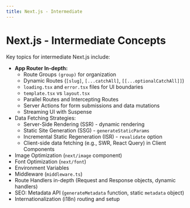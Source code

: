 ```yaml
---
title: Next.js - Intermediate
---
```


# Next.js - Intermediate Concepts

Key topics for intermediate Next.js include:

- **App Router In-depth:**
    - Route Groups `(group)` for organization
    - Dynamic Routes (`[slug]`, `[...catchAll]`, `[[...optionalCatchAll]]`)
    - `loading.tsx` and `error.tsx` files for UI boundaries
    - `template.tsx` vs `layout.tsx`
    - Parallel Routes and Intercepting Routes
    - Server Actions for form submissions and data mutations
    - Streaming UI with Suspense
- Data Fetching Strategies:
    - Server-Side Rendering (SSR) - dynamic rendering
    - Static Site Generation (SSG) - `generateStaticParams`
    - Incremental Static Regeneration (ISR) - `revalidate` option
    - Client-side data fetching (e.g., SWR, React Query) in Client Components
- Image Optimization (`next/image` component)
- Font Optimization (`next/font`)
- Environment Variables
- Middleware (`middleware.ts`)
- Route Handlers in-depth (Request and Response objects, dynamic handlers)
- SEO: Metadata API (`generateMetadata` function, static `metadata` object)
- Internationalization (i18n) routing and setup
